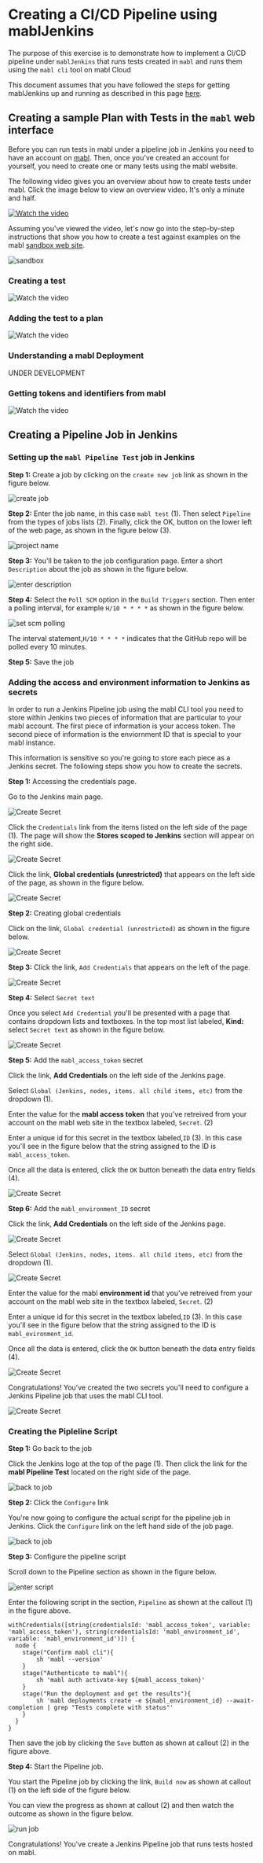 # Creating a CI/CD Pipeline using mablJenkins

The purpose of this exercise is to demonstrate how to implement a CI/CD
pipeline under `mablJenkins` that runs tests created in `mabl` and runs them using the `mabl cli` tool on mabl Cloud

This document assumes that you have followed the steps for getting mablJenkins up and running as
described in this page [here](README.md).

## Creating a sample Plan with Tests in the `mabl` web interface
Before you can run tests in mabl under a pipeline job in Jenkins you need to have an account on [mabl](https://www.mabl.com). Then, once you've created an account for yourself, you need to create one or many tests using the mabl website.

The following video gives you an overview about how to create tests under mabl. Click the image below to view an overview video. It's only a minute and half.

[![Watch the video](images/yt/easy-setup.png)](https://www.youtube.com/watch?v=pbM8nXYEclM)

Assuming you've viewed the video, let's now go into the step-by-step instructions that show you how to create a test against examples on the mabl [sandbox web site](https://sandbox.mabl.com/).

![sandbox](images/sandbox.png)

### Creating a test

![Watch the video](images/yt/holder-creating-ui-test-trainer.jpg)


### Adding the test to a plan

![Watch the video](images/yt/holder-adding-a-test-to-a-plan.jpg)

### Understanding a mabl Deployment

UNDER DEVELOPMENT

### Getting tokens and identifiers from mabl

![Watch the video](images/yt/holder-getting-tokens-and-identifiers.jpg)

## Creating a Pipeline Job in Jenkins


### Setting up the `mabl Pipeline Test` job in Jenkins

**Step 1:** Create a job by clicking on the `create new job` link as shown in the figure below.

![create job](images/create-job.png)

**Step 2:** Enter the job name, in this case `mabl test` (1). Then select `Pipeline` from the types of jobs lists (2). Finally, click the OK, button on the lower left of the web page, as shown in the figure below (3).

![project name](images/enter-project.png)

**Step 3:** You'll be taken to the job configuration page. Enter a short `Description` about the job as 
shown in the figure below.

![enter description](images/jenkins-description.png)

**Step 4:** Select the `Poll SCM` option in the `Build Triggers` section. Then enter a polling
 interval, for example `H/10 * * * *` as shown in the figure below.

![set scm polling](images/set-polling.png)

The interval statement,`H/10 * * * *` indicates that the GitHub repo will be polled every 10 minutes.

**Step 5:** Save the job

### Adding the access and environment information to Jenkins as secrets

In order to run a Jenkins Pipeline job using the mabl CLI tool you need to store within Jenkins two pieces of information that are particular to your mabl account. The first piece of information is your access token. The second piece of information is the enviornment ID that is special to your mabl instance.

This information is sensitive so you're going to store each piece as a Jenkins secret. The following steps show you how to create the secrets.

**Step 1:** Accessing the credentials page.

Go to the Jenkins main page.

![Create Secret](images/create-secret-01.png)

Click the `Credentials` link from the items listed on the left side of the page (1). The page will show the **Stores scoped to Jenkins** section will appear on the right side.

![Create Secret](images/create-secret-02.png)

Click the link, **Global credentials (unrestricted)** that appears on the left side of the page, as shown in the figure below.

![Create Secret](images/create-secret-03.png)

**Step 2:** Creating global credentials

Click on the link, `Global credential (unrestricted)` as shown in the figure below.

![Create Secret](images/create-secret-04.png)

**Step 3:** Click the link, `Add Credentials` that appears on the left of the page.

![Create Secret](images/create-secret-05.png)

**Step 4:** Select `Secret text`

Once you select `Add Credential` you'll be presented with a page that contains dropdown lists and textboxes. In the top most list labeled, **Kind:** select `Secret text` as shown in the figure below.

![Create Secret](images/create-secret-06.png)

**Step 5:** Add the `mabl_access_token` secret

Click the link, **Add Credentials** on the left side of the Jenkins page.

Select `Global (Jenkins, nodes, items. all child items, etc)` from the dropdown (1).

Enter the value for the **mabl access token** that you've retreived from your account on the mabl web site in the textbox labeled, `Secret`. (2)

Enter a unique id for this secret in the textbox labeled,`ID` (3). In this case you'll see in the figure below that the string assigned to the ID is `mabl_access_token`.

Once all the data is entered, click the `OK` button beneath the data entry fields (4).

![Create Secret](images/create-secret-07.png)

**Step 6:** Add the `mabl_environment_ID` secret

Click the link, **Add Credentials** on the left side of the Jenkins page.

![Create Secret](images/create-secret-08.png)

Select `Global (Jenkins, nodes, items. all child items, etc)` from the dropdown (1).

![Create Secret](images/create-secret-09.png)

Enter the value for the mabl **environment id** that you've retreived from your account on the mabl web site in the textbox labeled, `Secret`. (2)

Enter a unique id for this secret in the textbox labeled,`ID` (3). In this case you'll see in the figure below that the string assigned to the ID is `mabl_evironment_id`.

Once all the data is entered, click the `OK` button beneath the data entry fields (4).

![Create Secret](images/create-secret-10.png)

Congratulations! You've created the two secrets you'll need to configure a Jenkins Pipeline job that uses the mabl CLI tool.

![Create Secret](images/create-secret-11.png)


### Creating the Pipleline Script

**Step 1:** Go back to the job

Click the Jenkins logo at the top of the page (1). Then click the link for the **mabl Pipeline Test** located on the right side of the page.

![back to job](images/access-project.png)

**Step 2:** Click the `Configure` link

You're now going to configure the actual script for the pipeline job in Jenkins. Click the `Configure` link on the left hand side of the job page.

![back to job](images/access-configure-proj.png)

**Step 3:** Configure the pipeline script

Scroll down to the Pipeline section as shown in the figure below.

![enter script](images/jenkins-script.jpg)

Enter the following script in the section, `Pipeline` as shown at the callout (1) in the figure above.

```
withCredentials([string(credentialsId: 'mabl_access_token', variable: 'mabl_access_token'), string(credentialsId: 'mabl_environment_id', variable: 'mabl_environment_id')]) {
  node {
    stage("Confirm mabl cli"){
        sh 'mabl --version'
    }
    stage("Authenticate to mabl"){
        sh 'mabl auth activate-key ${mabl_access_token}'
    }
    stage("Run the deployment and get the results"){
        sh 'mabl deployments create -e ${mabl_environment_id} --await-completion | grep "Tests complete with status"'
    }
  }
}
```


Then save the job by clicking the `Save` button as shown at callout (2) in the figure above.

**Step 4:**  Start the Pipeline job.

You start the Pipeline job by clicking the link, `Build now` as shown at callout (1) on the left side of the figure below.
 
You can view the progress as shown at callout (2) and then watch the outcome as shown in the figure below.

![run job](images/build-project.png)


Congratulations! You've create a Jenkins Pipeline job that runs tests hosted on mabl.